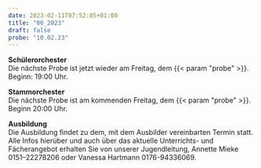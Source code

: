```yaml
---
date: 2023-02-11T07:52:05+01:00
title: "06_2023"
draft: false
probe: "10.02.23"
---
```


**Schülerorchester**  
Die nächste Probe ist jetzt wieder am Freitag, dem {{< param "probe" >}}.  
Beginn: 19:00 Uhr.  

**Stammorchester**    
Die nächste Probe ist am kommenden Freitag, dem {{< param "probe" >}}.  
Beginn 20:00 Uhr.  

**Ausbildung**  
Die Ausbildung findet zu dem, mit dem Ausbilder vereinbarten Termin statt.
Alle Infos hierüber und auch über das aktuelle Unterrichts- und Fächerangebot erhalten Sie von unserer Jugendleitung,
Annette Mieke 0151–22278206 oder Vanessa Hartmann 0176-94336069.